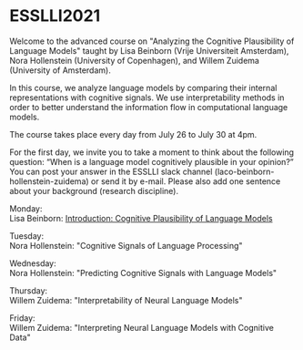 # ESSLLI2021

Welcome to the advanced course on "Analyzing the Cognitive Plausibility of Language Models" taught by Lisa Beinborn (Vrije Universiteit Amsterdam), Nora Hollenstein (University of Copenhagen), and Willem Zuidema (University of Amsterdam). 

In this course, we analyze language models by comparing their internal representations with cognitive signals. We use interpretability methods in order to better understand the information flow in computational language models. 

The course takes place every day from July 26 to July 30 at 4pm. 

For the first day, we invite you to take a moment to think about the following question: “When is a language model cognitively plausible in your opinion?”
You can post your answer in the ESSLLI slack channel (laco-beinborn-hollenstein-zuidema) or send it by e-mail. Please also add one sentence about your background (research discipline). 

Monday: <br>
Lisa Beinborn: [Introduction: Cognitive Plausibility of Language Models](https://github.com/beinborn/ESSLLI2021/blob/main/slides/Monday.pdf)

Tuesday: <br>
Nora Hollenstein: "Cognitive Signals of Language Processing"

Wednesday: <br>
Nora Hollenstein: "Predicting Cognitive Signals with Language Models"

Thursday: <br>
Willem Zuidema: "Interpretability of Neural Language Models"

Friday: <br>
Willem Zuidema: "Interpreting Neural Language Models with Cognitive Data"

